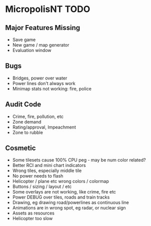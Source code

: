 # MicropolisNT TODO


## Major Features Missing
- Save game
- New game / map generator
- Evaluation window

## Bugs
- Bridges, power over water
- Power lines don't always work
- Minimap stats not working: fire, police


## Audit Code
- Crime, fire, pollution, etc
- Zone demand
- Rating/approval, Impeachment
- Zone to rubble


## Cosmetic
- Some tilesets cause 100% CPU peg - may be num color related?
- Better RCI and mini chart indicators
- Wrong tiles, especially middle tile
- No power needs to flash
- Helicopter / plane etc wrong colors / colormap
- Buttons / sizing / layout / etc
- Some overlays are not working, like crime, fire etc
- Power DEBUG over tiles, roads and train tracks
- Drawing, eg drawing road/powerlines as continuous line
- Animations are in wrong spot, eg radar, or nuclear sign
- Assets as resources
- Helicopter too slow


